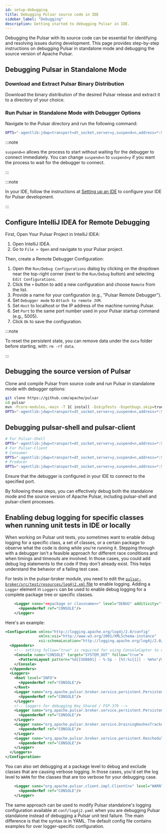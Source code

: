 ```yaml
---
id: setup-debugging
title: Debugging Pulsar source code in IDE
sidebar_label: "Debugging"
description: Getting started to debugging Pulsar in IDE.
---
```


Debugging the Pulsar with its source code can be essential for identifying and resolving issues during development. This page provides step-by-step instructions on debugging Pulsar in standalone mode and debugging the source version of Apache Pulsar.

## Debugging Pulsar in Standalone Mode 

### Download and Extract Pulsar Binary Distribution

Download the binary distribution of the desired Pulsar release and extract it to a directory of your choice.

### Run Pulsar in Standalone Mode with Debugger Options

Navigate to the Pulsar directory and run the following command:
   
```bash
OPTS="-agentlib:jdwp=transport=dt_socket,server=y,suspend=n,address=*:5005" ./bin/pulsar standalone -nss -nfw
```

:::note

`suspend=n` allows the process to start without waiting for the debugger to connect immediately. You can change `suspend=n` to `suspend=y` if you want the process to wait for the debugger to connect.

:::

:::note

In your IDE, follow the instructions at [Setting up an IDE](setup-ide.md) to configure your IDE for Pulsar development.

:::

## Configure IntelliJ IDEA for Remote Debugging

First, Open Your Pulsar Project in IntelliJ IDEA:
    
1. Open IntelliJ IDEA.
2. Go to `File > Open` and navigate to your Pulsar project.


Then, create a Remote Debugger Configuration:

1. Open the `Run/Debug Configurations` dialog by clicking on the dropdown near the top-right corner (next to the `Run/Debug` button) and selecting `Edit Configurations`.
2. Click the `+` button to add a new configuration and choose `Remote` from the list.
3. Provide a name for your configuration (e.g., "Pulsar Remote Debugger"). 
4. Set `Debugger mode` to `Attach to remote JVM`.
5. Set `Host` to localhost or the IP address of the machine running Pulsar.
6. Set `Port` to the same port number used in your Pulsar startup command (e.g., 5005).
7. Click `Ok` to save the configuration.


:::note

To reset the persistent state, you can remove data under the `data` folder before starting, with: `rm -rf data`.

:::

## Debugging the source version of Pulsar

Clone and compile Pulsar from source code and run Pulsar in standalone mode with debugger options:

```bash
git clone https://github.com/apache/pulsar
cd pulsar
mvn -Pcore-modules,-main -T 1C install -DskipTests -Dspotbugs.skip=true
OPTS="-agentlib:jdwp=transport=dt_socket,server=y,suspend=n,address=*:5005" ./bin/pulsar standalone -nss -nfw
```

## Debugging pulsar-shell and pulsar-client 

```bash
# For Pulsar-Shell
OPTS="-agentlib:jdwp=transport=dt_socket,server=y,suspend=n,address=*:5005" ./bin/pulsar-shell
# For Pulsar-Client
# Consumer
OPTS="-agentlib:jdwp=transport=dt_socket,server=y,suspend=n,address=*:5005" ./bin/pulsar-client consume -s sub apache/pulsar/test-topic -n 0  
# Producer
OPTS="-agentlib:jdwp=transport=dt_socket,server=y,suspend=n,address=*:5005" ./bin/pulsar-client produce apache/pulsar/test-topic  -m "---------hello apache pulsar-------" -n 10
```

Ensure that the debugger is configured in your IDE to connect to the specified port.

By following these steps, you can effectively debug both the standalone mode and the source version of Apache Pulsar, including pulsar-shell and pulsar-client processes.

## Enabling debug logging for specific classes when running unit tests in IDE or locally

When working on Pulsar unit tests, you sometimes want to enable debug logging for a specific class, a set of classes, or a certain package to observe what the code is doing while you're running it. Stepping through with a debugger isn't a feasible approach for different race conditions and when timings and timeouts are involved. In those cases, you could add debug log statements to the code if they don't already exist. This helps understand the behavior of a failing test case.

For tests in the pulsar-broker module, you need to edit the [`pulsar-broker/src/test/resources/log4j2.xml` file](https://github.com/apache/pulsar/blob/master/pulsar-broker/src/test/resources/log4j2.xml) to enable logging. Adding a `Logger` element in `Loggers` can be used to enable debug logging for a complete package tree or specific classes.

```xml
    <Logger name="<<package or classname>>" level="DEBUG" additivity="false">
      <AppenderRef ref="CONSOLE"/>
    </Logger>
```

Here's an example:

```xml
<Configuration xmlns="http://logging.apache.org/log4j/2.0/config"
               xmlns:xsi="http://www.w3.org/2001/XMLSchema-instance"
               xsi:schemaLocation="http://logging.apache.org/log4j/2.0/config https://logging.apache.org/log4j/2.0/log4j-core.xsd">
  <Appenders>
    <!-- setting follow="true" is required for using ConsoleCaptor to validate log messages -->
    <Console name="CONSOLE" target="SYSTEM_OUT" follow="true">
      <PatternLayout pattern="%d{ISO8601} - %-5p - [%t:%c{1}] - %m%n"/>
    </Console>
  </Appenders>
  <Loggers>
    <Root level="INFO">
      <AppenderRef ref="CONSOLE"/>
    </Root>
    <Logger name="org.apache.pulsar.broker.service.persistent.PersistentStickyKeyDispatcherMultipleConsumers" level="DEBUG" additivity="false">
      <AppenderRef ref="CONSOLE"/>
    </Logger>
    <!-- loggers for debugging Key_Shared / PIP-379 -->
    <Logger name="org.apache.pulsar.broker.service.persistent.PersistentStickyKeyDispatcherMultipleConsumers" level="DEBUG" additivity="false">
      <AppenderRef ref="CONSOLE"/>
    </Logger>
    <Logger name="org.apache.pulsar.broker.service.DrainingHashesTracker" level="DEBUG" additivity="false">
      <AppenderRef ref="CONSOLE"/>
    </Logger>
    <Logger name="org.apache.pulsar.broker.service.persistent.RescheduleReadHandler" level="DEBUG" additivity="false">
      <AppenderRef ref="CONSOLE"/>
    </Logger>
  </Loggers>
</Configuration>
```

You can also set debugging at a package level to debug and exclude classes that are causing verbose logging. In those cases, you'd set the log level to `WARN` for the classes that are too verbose for your debugging case.

```xml
    <Logger name="org.apache.pulsar.client.impl.ClientCnx" level="WARN" additivity="false">
      <AppenderRef ref="CONSOLE"/>
    </Logger>
```

The same approach can be used to modify Pulsar standalone's logging configuration available at `conf/log4j2.yaml` when you are debugging Pulsar standalone instead of debugging a Pulsar unit test failure. The main difference is that the syntax is in YAML. The default config file contains examples for over logger-specific configuration.